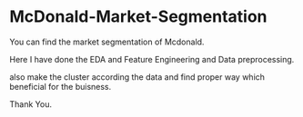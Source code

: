 # McDonald-Market-Segmentation
 You can find the market segmentation of Mcdonald.
 
 Here I have done the EDA and Feature Engineering and Data preprocessing.
 
 also make the cluster according the data and find proper way which beneficial for the buisness. 
 
 Thank You.
